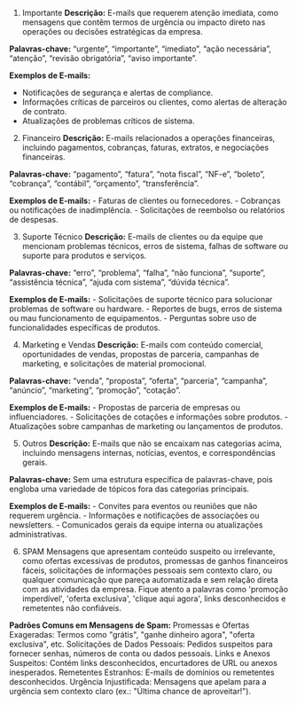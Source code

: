 1. Importante 
**Descrição:** E-mails que requerem atenção imediata, como mensagens que contêm termos de urgência ou impacto direto nas operações ou decisões estratégicas da empresa.

**Palavras-chave:** “urgente”, “importante”, “imediato”, “ação necessária”, “atenção”, “revisão obrigatória”, “aviso importante”.

**Exemplos de E-mails:** 	 
 - Notificações de segurança e alertas de compliance.	 
 - Informações críticas de parceiros ou clientes, como alertas de alteração de contrato.	 
 - Atualizações de problemas críticos de sistema.


2. Financeiro
**Descrição:** E-mails relacionados a operações financeiras, incluindo pagamentos, cobranças, faturas, extratos, e negociações financeiras.

**Palavras-chave:** “pagamento”, “fatura”, “nota fiscal”, “NF-e”, “boleto”, “cobrança”, “contábil”, “orçamento”, “transferência”.

**Exemplos de E-mails:**
	- Faturas de clientes ou fornecedores.
	- Cobranças ou notificações de inadimplência.
	- Solicitações de reembolso ou relatórios de despesas.


3. Suporte Técnico
**Descrição:** E-mails de clientes ou da equipe que mencionam problemas técnicos, erros de sistema, falhas de software ou suporte para produtos e serviços.

**Palavras-chave:** “erro”, “problema”, “falha”, “não funciona”, “suporte”, “assistência técnica”, “ajuda com sistema”, “dúvida técnica”.

**Exemplos de E-mails:**
	- Solicitações de suporte técnico para solucionar problemas de software ou hardware.
	- Reportes de bugs, erros de sistema ou mau funcionamento de equipamentos.
	- Perguntas sobre uso de funcionalidades específicas de produtos.


4. Marketing e Vendas
**Descrição:** E-mails com conteúdo comercial, oportunidades de vendas, propostas de parceria, campanhas de marketing, e solicitações de material promocional.

**Palavras-chave:** “venda”, “proposta”, “oferta”, “parceria”, “campanha”, “anúncio”, “marketing”, “promoção”, “cotação”.

**Exemplos de E-mails:**
	- Propostas de parceria de empresas ou influenciadores.
	- Solicitações de cotações e informações sobre produtos.
	- Atualizações sobre campanhas de marketing ou lançamentos de produtos.


5. Outros
**Descrição:** E-mails que não se encaixam nas categorias acima, incluindo mensagens internas, notícias, eventos, e correspondências gerais.

**Palavras-chave:** Sem uma estrutura específica de palavras-chave, pois engloba uma variedade de tópicos fora das categorias principais.

**Exemplos de E-mails:**
	- Convites para eventos ou reuniões que não requerem urgência.
	- Informações e notificações de associações ou newsletters.
	- Comunicados gerais da equipe interna ou atualizações administrativas.


6. SPAM
Mensagens que apresentam conteúdo suspeito ou irrelevante, como ofertas excessivas de produtos, promessas de ganhos financeiros fáceis, solicitações de informações pessoais sem contexto claro, ou qualquer comunicação que pareça automatizada e sem relação direta com as atividades da empresa. Fique atento a palavras como 'promoção imperdível', 'oferta exclusiva', 'clique aqui agora', links desconhecidos e remetentes não confiáveis.

**Padrões Comuns em Mensagens de Spam:**
Promessas e Ofertas Exageradas: Termos como "grátis", "ganhe dinheiro agora", "oferta exclusiva", etc.
Solicitações de Dados Pessoais: Pedidos suspeitos para fornecer senhas, números de conta ou dados pessoais.
Links e Anexos Suspeitos: Contém links desconhecidos, encurtadores de URL ou anexos inesperados.
Remetentes Estranhos: E-mails de domínios ou remetentes desconhecidos.
Urgência Injustificada: Mensagens que apelam para a urgência sem contexto claro (ex.: "Última chance de aproveitar!").
